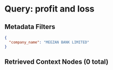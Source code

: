 # Query: profit and loss

## Metadata Filters
```json
{
  "company_name": "MEEZAN BANK LIMITED"
}
```

## Retrieved Context Nodes (0 total)

